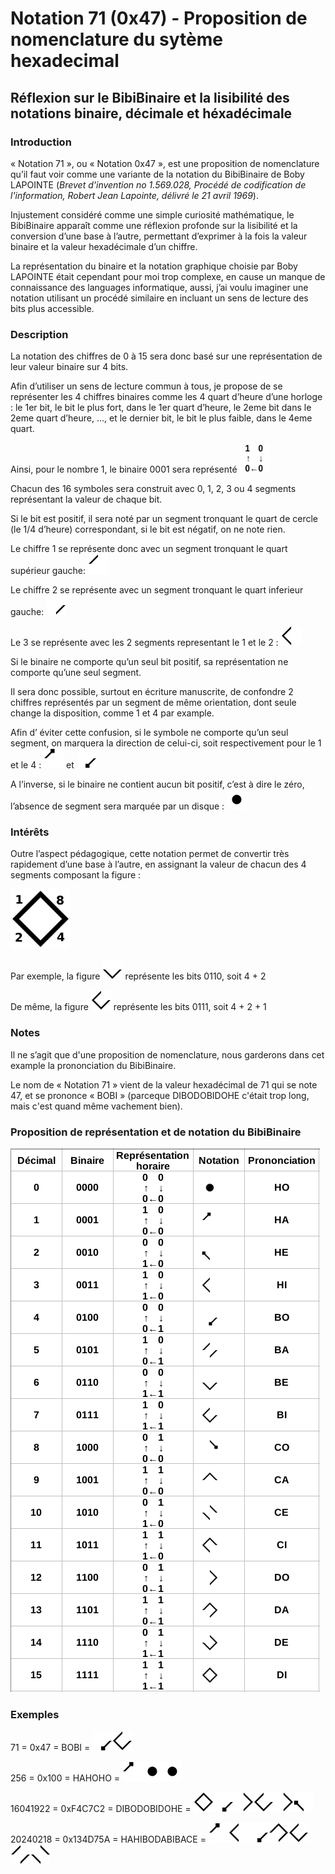# Notation 71 (0x47) - Proposition de nomenclature du sytème hexadecimal 
## Réflexion sur le BibiBinaire et la lisibilité des notations binaire, décimale et héxadécimale  

### Introduction
« Notation 71 », ou « Notation 0x47 », est une proposition de nomenclature qu’il faut voir comme une variante de la notation du BibiBinaire de Boby LAPOINTE (_Brevet d'invention no 1.569.028, Procédé de codification de l'information, Robert Jean Lapointe, délivré le 21 avril 1969_).

Injustement considéré comme une simple curiosité mathématique, le BibiBinaire apparaît comme une  réflexion profonde sur la lisibilité et la conversion d’une base à l’autre, permettant d’exprimer à la fois la valeur binaire et la valeur hexadécimale d’un chiffre.

La représentation du binaire et la notation graphique choisie par Boby LAPOINTE était cependant pour moi trop complexe, en cause un manque de connaissance des languages informatique, aussi, j’ai voulu imaginer une notation utilisant un procédé similaire en incluant un sens de lecture des bits plus accessible.

### Description
La notation des chiffres de 0 à 15 sera donc basé sur une représentation de leur valeur binaire sur 4 bits.

Afin d’utiliser un sens de lecture commun à tous, je propose de se représenter les 4 chiffres binaires comme les 4 quart d’heure d’une horloge : le 1er bit, le bit le plus fort, dans le 1er quart d’heure, le 2eme bit dans le 2eme quart d’heure, ..., et le dernier bit, le bit le plus faible, dans le 4eme quart.

Ainsi, pour le nombre 1, le binaire 0001 sera représenté <img src="/img/0001-horaire.png" width="48" height="48">


Chacun des 16 symboles sera construit avec 0, 1, 2, 3 ou 4 segments représentant la valeur de chaque bit.
 
Si le bit est positif, il sera noté par un segment tronquant le quart de cercle (le 1/4 d’heure) correspondant, si le bit est négatif, on ne note rien.

Le chiffre 1 se représente donc avec un segment tronquant le quart supérieur gauche: <img src="/img/1_nodir.png" width="32" height="32">

Le chiffre 2 se représente avec un segment tronquant le quart inferieur gauche: <img src="/img/2_nodir.png" width="32" height="32">

Le 3 se représente avec les 2 segments representant le 1 et le 2 : <img src="/img/3.png" width="32" height="32">

Si le binaire ne comporte qu’un seul bit positif, sa représentation ne comporte qu’une seul segment. 

Il sera donc possible, surtout en écriture manuscrite, de confondre 2 chiffres représentés par un segment de même orientation, dont seule change la disposition, comme 1 et 4 par example.

Afin d’ éviter cette confusion, si le symbole ne comporte qu’un seul segment, on marquera la 
direction de celui-ci, soit respectivement pour le 1 et le 4 : <img src="/img/1.png" width="32" height="32"> et <img src="/img/4.png" width="32" height="32">


A l’inverse, si le binaire ne contient aucun bit positif, c’est à dire le zéro, l’absence de segment 
sera marquée par un disque : <img src="/img/0.png" width="32" height="32">


### Intérêts
Outre l’aspect pédagogique, cette notation permet de convertir très rapidement d’une base à l’autre, en assignant la valeur de chacun des 4 segments composant la figure : 

<img src="/img/8421.png" width="96" height="96">

Par exemple, la figure <img src="/img/6.png" width="32" height="32"> représente les bits 0110, soit 4 + 2 

De même, la figure <img src="/img/7.png" width="32" height="32"> représente les bits 0111, soit 4 + 2 + 1 

### Notes
Il ne s’agit que d'une proposition de nomenclature, nous garderons dans cet example la prononciation du BibiBinaire.

Le nom de « Notation 71 » vient de la valeur hexadécimal de 71 qui se note 47, et se prononce « BOBI » (parceque DIBODOBIDOHE c'était trop long, mais c'est quand même vachement bien).
 

### Proposition de représentation et de notation du BibiBinaire 
![Nomenclature de la notation 71.](/img/notation.png)
	

### Exemples

71 = 0x47 = BOBI = <img src="/img/4.png" width="32" height="32"><img src="/img/7.png" width="32" height="32"> 

256 = 0x100 = HAHOHO = <img src="/img/1.png" width="32" height="32"><img src="/img/0.png" width="32" height="32"><img src="/img/0.png" width="32" height="32">

16041922 = 0xF4C7C2 = DIBODOBIDOHE = <img src="/img/15.png" width="32" height="32"><img src="/img/4.png" width="32" height="32"><img src="/img/12.png" width="32" height="32"><img src="/img/7.png" width="32" height="32"><img src="/img/12.png" width="32" height="32"><img src="/img/2.png" width="32" height="32">

20240218 = 0x134D75A = HAHIBODABIBACE = <img src="/img/1.png" width="32" height="32"><img src="/img/3.png" width="32" height="32"><img src="/img/4.png" width="32" height="32"><img src="/img/13.png" width="32" height="32"><img src="/img/7.png" width="32" height="32"><img src="/img/5.png" width="32" height="32"><img src="/img/10.png" width="32" height="32"> 






